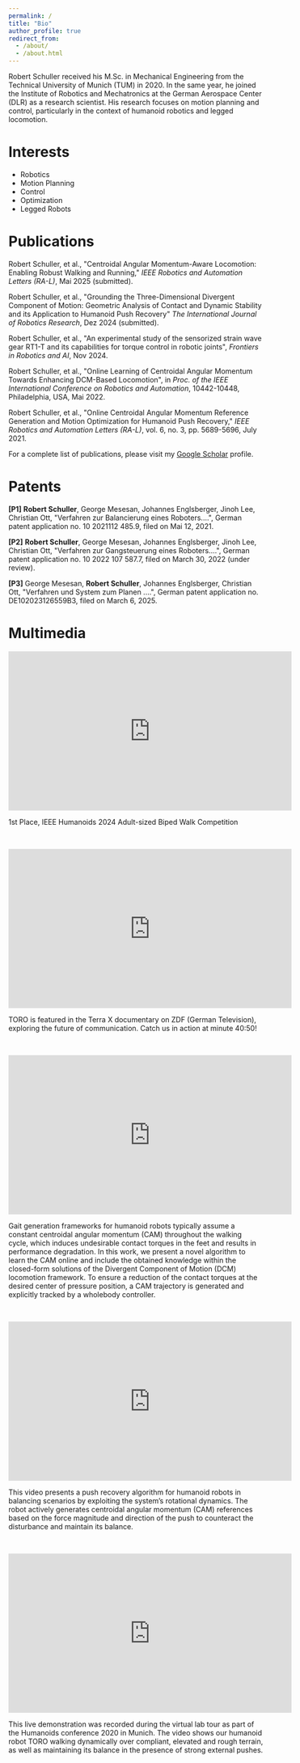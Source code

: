 ```yaml
---
permalink: /
title: "Bio"
author_profile: true
redirect_from: 
  - /about/
  - /about.html
---
```


Robert Schuller received his M.Sc. in Mechanical Engineering from the Technical University of Munich (TUM) in 2020. In the same year, he joined the Institute of Robotics and Mechatronics at the German Aerospace Center (DLR) as a research scientist. His research focuses on motion planning and control, particularly in the context of humanoid robotics and legged locomotion.

Interests
======
- Robotics
- Motion Planning
- Control
- Optimization
- Legged Robots


Publications
======
Robert Schuller, et al., &quot;Centroidal Angular Momentum-Aware Locomotion: Enabling Robust Walking and Running,&quot;&nbsp;<em>IEEE Robotics and Automation Letters &#40;RA-L&#41;</em>, Mai 2025 (submitted).

Robert Schuller, et al., &quot;Grounding the Three-Dimensional Divergent Component of Motion: Geometric Analysis of Contact and Dynamic Stability and its Application to Humanoid Push Recovery&quot; <i>The International Journal of Robotics Research</i>, Dez 2024 (submitted).

Robert Schuller, et al., &quot;An experimental study of the sensorized strain wave gear RT1-T and its capabilities for torque control in robotic joints&quot;, <i>Frontiers in Robotics and AI</i>, Nov 2024.

Robert Schuller, et al., &quot;Online Learning of Centroidal Angular Momentum Towards Enhancing DCM-Based Locomotion&quot;, in <i>Proc. of the IEEE International Conference on Robotics and Automation</i>, 10442-10448, Philadelphia, USA, Mai 2022.

Robert Schuller, et al., &quot;Online Centroidal Angular Momentum Reference Generation and Motion Optimization for Humanoid Push Recovery,&quot;&nbsp;<em>IEEE Robotics and Automation Letters &#40;RA-L&#41;</em>, vol. 6, no. 3, pp. 5689-5696, July 2021.


For a complete list of publications, please visit my <a href="https://scholar.google.com/citations?user=1umt-ZEAAAAJ&hl=de">Google Scholar</a> profile.

Patents
======
<p>
<strong>&#91;P1</strong><strong>&#93;</strong> <strong>Robert Schuller</strong>, George&nbsp;Mesesan, Johannes Englsberger, Jinoh Lee, Christian Ott, &quot;Verfahren zur Balancierung eines Roboters....&quot;, German patent application no. 10 2021112 485.9, filed on Mai 12, 2021.</p>
<p>
	<strong>&#91;P2</strong><strong>&#93;</strong> <strong>Robert Schuller</strong>, George&nbsp;Mesesan, Johannes Englsberger, Jinoh Lee, Christian Ott, &quot;Verfahren zur Gangsteuerung eines Roboters....&quot;, German patent application no. 10 2022 107 587.7, filed on March 30, 2022 &#40;under review&#41;.</p>
 <p>
	<strong>&#91;P3</strong><strong>&#93;</strong> George&nbsp;Mesesan,  <strong>Robert Schuller</strong>, Johannes Englsberger, Christian Ott, &quot;Verfahren und System zum Planen ....&quot;, German patent application no. DE102023126559B3, filed on March 6, 2025.</p>


Multimedia
======

<iframe width="560" height="315" src="https://www.youtube.com/embed/fjWAu4-EGEQ?si=_KPUksUU4iQYVq8b&amp;start=16" title="YouTube video player" frameborder="0" allow="accelerometer; autoplay; clipboard-write; encrypted-media; gyroscope; picture-in-picture; web-share" referrerpolicy="strict-origin-when-cross-origin" allowfullscreen></iframe>
<p>1st Place, IEEE Humanoids 2024 Adult-sized Biped Walk Competition &nbsp;</p>
 <p>
	&nbsp;</p>
<p>

<iframe src="https://ngp.zdf.de/miniplayer/embed/?mediaID=was-die-welt-am-laufen-haelt-kommunikation-mit-harald-lesch-doku-100" width="560" height="315" frameborder="0" allowfullscreen></iframe>
<p>
	TORO is featured in the  Terra X documentary on ZDF (German Television), exploring the future of communication. Catch us in action at minute 40:50! &nbsp;</p>
<p>
	&nbsp;</p>
	<iframe allow="accelerometer; autoplay; clipboard-write; encrypted-media; gyroscope; picture-in-picture" allowfullscreen="" frameborder="0" height="315" src="https://www.youtube.com/embed/r3kK8hVDDIc" title="YouTube video player" width="560"></iframe></p>
<p>
	Gait generation frameworks for humanoid robots typically assume a constant centroidal angular momentum &#40;CAM&#41; throughout the walking cycle, which induces undesirable contact torques in the feet and results in performance degradation. In this work, we present a novel algorithm to learn the CAM online and include the obtained knowledge within the closed-form solutions of the Divergent Component of Motion &#40;DCM&#41; locomotion framework. To ensure a reduction of the contact torques at the desired center of pressure position, a CAM trajectory is generated and explicitly tracked by a wholebody controller.&nbsp;</p>
<p>
	&nbsp;</p>
<p>
	<iframe allow="accelerometer; autoplay; clipboard-write; encrypted-media; gyroscope; picture-in-picture" allowfullscreen="" frameborder="0" height="315" src="https://www.youtube.com/embed/pyrPQFUHV44" title="YouTube video player" width="560"></iframe></p>
<p>
	This video presents a push recovery algorithm for humanoid robots in balancing scenarios by exploiting the system&rsquo;s rotational dynamics. The robot actively generates centroidal angular momentum &#40;CAM&#41; references based on the force magnitude and direction of the push to counteract the disturbance and maintain its balance.</p>
<p>
	&nbsp;</p>
<p>
	<iframe allow="accelerometer; autoplay; clipboard-write; encrypted-media; gyroscope; picture-in-picture" allowfullscreen="" frameborder="0" height="315" src="https://www.youtube.com/embed/kmv6I5r1Rik" title="YouTube video player" width="560"></iframe></p>
<p>
	<span class="style-scope yt-formatted-string" dir="auto">This live demonstration was recorded during the virtual lab tour as part of the Humanoids conference 2020 in Munich. The video shows our humanoid robot TORO walking dynamically over compliant, elevated and rough terrain, as well as maintaining its balance in the presence of strong external pushes. </span></p>
